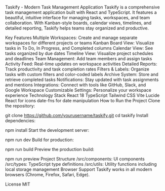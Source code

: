 Taskify - Modern Task Management Application
Taskify is a comprehensive task management application built with React and TypeScript. It features a beautiful, intuitive interface for managing tasks, workspaces, and team collaboration. With Kanban-style boards, calendar views, timelines, and detailed reporting, Taskify helps teams stay organized and productive.

Key Features
Multiple Workspaces: Create and manage separate workspaces for different projects or teams
Kanban Board View: Visualize tasks in To Do, In Progress, and Completed columns
Calendar View: See tasks organized by due dates
Timeline View: Visualize project schedules and deadlines
Team Management: Add team members and assign tasks
Activity Feed: Real-time updates on workspace activities
Detailed Reports: Track productivity and task completion rates
Filters & Labels: Organize tasks with custom filters and color-coded labels
Archive System: Store and retrieve completed tasks
Notifications: Stay updated with task assignments and mentions
Integrations: Connect with tools like GitHub, Slack, and Google Workspace
Customizable Settings: Personalize your workspace experience
Technology Stack
React 18
TypeScript
Tailwind CSS
Vite
Lucide React for icons
date-fns for date manipulation
How to Run the Project
Clone the repository:


git clone https://github.com/yourusername/taskify.git
cd taskify
Install dependencies:


npm install
Start the development server:


npm run dev
Build for production:


npm run build
Preview the production build:


npm run preview
Project Structure
/src/components: UI components
/src/types: TypeScript type definitions
/src/utils: Utility functions including local storage management
Browser Support
Taskify works in all modern browsers (Chrome, Firefox, Safari, Edge).

License
MIT
